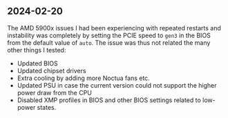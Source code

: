 ## 2024-02-20

The AMD 5900x issues I had been experiencing with repeated restarts and instability was completely by setting the PCIE
speed to `gen3` in the BIOS from the default value of `auto`. The issue was thus not related the many other things I
tested: 

* Updated BIOS
* Updated chipset drivers
* Extra cooling by adding more Noctua fans etc. 
* Updated PSU in case the current version could not support the higher power draw from the CPU
* Disabled XMP profiles in BIOS and other BIOS settings related to low-power states. 
